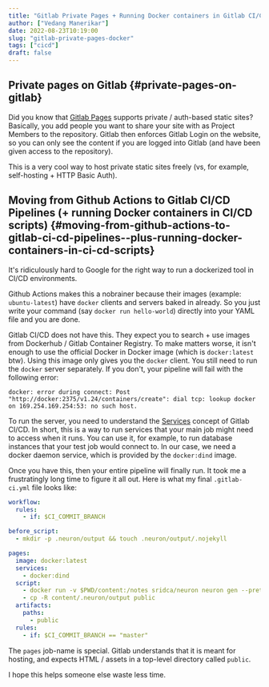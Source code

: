 ```yaml
---
title: "Gitlab Private Pages + Running Docker containers in Gitlab CI/CD Pipelines"
author: ["Vedang Manerikar"]
date: 2022-08-23T10:19:00
slug: "gitlab-private-pages-docker"
tags: ["cicd"]
draft: false
---
```


## Private pages on Gitlab {#private-pages-on-gitlab}

Did you know that [Gitlab Pages](https://docs.gitlab.com/ee/user/project/pages/) supports private / auth-based static sites? Basically, you add people you want to share your site with as Project Members to the repository. Gitlab then enforces Gitlab Login on the website, so you can only see the content if you are logged into Gitlab (and have been given access to the repository).

This is a very cool way to host private static sites freely (vs, for example, self-hosting + HTTP Basic Auth).


## Moving from Github Actions to Gitlab CI/CD Pipelines (+ running Docker containers in CI/CD scripts) {#moving-from-github-actions-to-gitlab-ci-cd-pipelines--plus-running-docker-containers-in-ci-cd-scripts}

It's ridiculously hard to Google for the right way to run a dockerized tool in CI/CD environments.

Github Actions makes this a nobrainer because their images (example: `ubuntu-latest`) have `docker` clients and servers baked in already. So you just write your command (say `docker run hello-world`) directly into your YAML file and you are done.

Gitlab CI/CD does not have this. They expect you to search + use images from Dockerhub / Gitlab Container Registry. To make matters worse, it isn't enough to use the official Docker in Docker image (which is `docker:latest` btw). Using this image only gives you the `docker` client. You still need to run the `docker` server separately. If you don't, your pipeline will fail with the following error:

```text
docker: error during connect: Post "http://docker:2375/v1.24/containers/create": dial tcp: lookup docker on 169.254.169.254:53: no such host.
```

To run the server, you need to understand the [Services](https://docs.gitlab.com/ee/ci/services/) concept of Gitlab CI/CD. In short, this is a way to run services that your main job might need to access when it runs. You can use it, for example, to run database instances that your test job would connect to. In our case, we need a docker daemon service, which is provided by the `docker:dind` image.

Once you have this, then your entire pipeline will finally run. It took me a frustratingly long time to figure it all out. Here is what my final `.gitlab-ci.yml` file looks like:

```yaml
workflow:
  rules:
    - if: $CI_COMMIT_BRANCH

before_script:
  - mkdir -p .neuron/output && touch .neuron/output/.nojekyll

pages:
  image: docker:latest
  services:
    - docker:dind
  script:
    - docker run -v $PWD/content:/notes sridca/neuron neuron gen --pretty-urls
    - cp -R content/.neuron/output public
  artifacts:
    paths:
      - public
  rules:
    - if: $CI_COMMIT_BRANCH == "master"
```

The `pages` job-name is special. Gitlab understands that it is meant for hosting, and expects HTML / assets in a top-level directory called `public`.

I hope this helps someone else waste less time.
